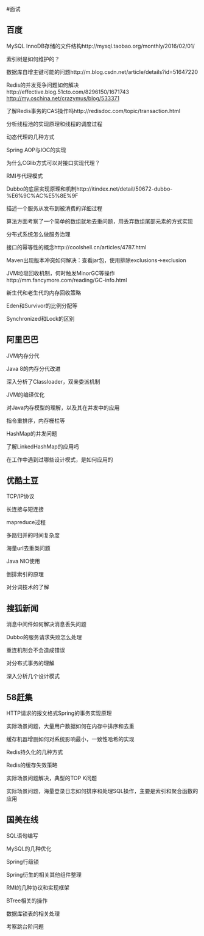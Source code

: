 #面试

## 百度

MySQL InnoDB存储的文件结构http://mysql.taobao.org/monthly/2016/02/01/

索引树是如何维护的？

数据库自增主键可能的问题http://m.blog.csdn.net/article/details?id=51647220

Redis的并发竞争问题如何解决http://effective.blog.51cto.com/8296150/1671743 http://my.oschina.net/crazymus/blog/533371

了解Redis事务的CAS操作吗http://redisdoc.com/topic/transaction.html

分析线程池的实现原理和线程的调度过程

动态代理的几种方式

Spring AOP与IOC的实现

为什么CGlib方式可以对接口实现代理？

RMI与代理模式

Dubbo的底层实现原理和机制http://itindex.net/detail/50672-dubbo-%E6%9C%AC%E5%8E%9F

描述一个服务从发布到被消费的详细过程

算法方面考察了一个简单的数组就地去重问题，用丢弃数组尾部元素的方式实现

分布式系统怎么做服务治理

接口的幂等性的概念http://coolshell.cn/articles/4787.html

Maven出现版本冲突如何解决：查看jar包，使用排除exclusions->exclusion

JVM垃圾回收机制，何时触发MinorGC等操作http://mm.fancymore.com/reading/GC-info.html

新生代和老生代的内存回收策略

Eden和Survivor的比例分配等

Synchronized和Lock的区别

## 阿里巴巴

JVM内存分代

Java 8的内存分代改进

深入分析了Classloader，双亲委派机制

JVM的编译优化

对Java内存模型的理解，以及其在并发中的应用

指令重排序，内存栅栏等

HashMap的并发问题

了解LinkedHashMap的应用吗

在工作中遇到过哪些设计模式，是如何应用的

## 优酷土豆

TCP/IP协议

长连接与短连接

mapreduce过程

多路归并的时间复杂度

海量url去重类问题

Java NIO使用

倒排索引的原理

对分词技术的了解

## 搜狐新闻

消息中间件如何解决消息丢失问题

Dubbo的服务请求失败怎么处理

重连机制会不会造成错误

对分布式事务的理解

深入分析几个设计模式

## 58赶集

HTTP请求的报文格式Spring的事务实现原理

实际场景问题，大量用户数据如何在内存中排序和去重

缓存机器增删如何对系统影响最小，一致性哈希的实现

Redis持久化的几种方式

Redis的缓存失效策略

实际场景问题解决，典型的TOP K问题

实际场景问题，海量登录日志如何排序和处理SQL操作，主要是索引和聚合函数的应用

## 国美在线

SQL语句编写

MySQL的几种优化

Spring行级锁

Spring衍生的相关其他组件整理

RMI的几种协议和实现框架

BTree相关的操作

数据库锁表的相关处理

考察跳台阶问题
